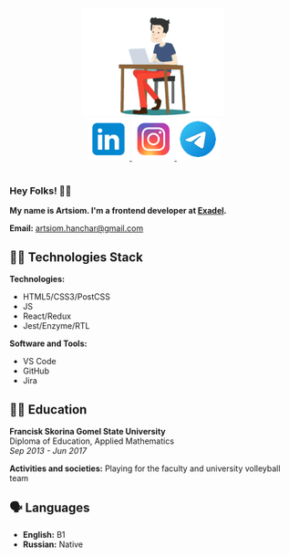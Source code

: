 <!--
**A-Hanchar/A-Hanchar** is a ✨ _special_ ✨ repository because its `README.md` (this file) appears on your GitHub profile.

Here are some ideas to get you started:

- 🔭 I’m currently working on ...
- 🌱 I’m currently learning ...
- 👯 I’m looking to collaborate on ...
- 🤔 I’m looking for help with ...
- 💬 Ask me about ...
- 📫 How to reach me: ...
- 😄 Pronouns: ...
- ⚡ Fun fact: ...
-->

<div align="center">
  <img src="./programmer-icon.png" alt="Artsiom Hanchar" width="250" height="auto">
  <div>
    <a href="https://www.linkedin.com/in/artsiom-hanchar/" target="_blank">
      <img src="./linkedin-icon.png" alt="" width="75" height="75">
    </a>
    <a href="https://www.instagram.com/tema_igorevich/" target="_blank">
      <img src="./instagram-icon.png" alt="" width="75" height="75">
    </a>
    <a href="https://t.me/AHanchar" target="_blank">
      <img src="./telegram-icon.png" alt="" width="75" height="75">
    </a>
  </div>
  <img src="https://komarev.com/ghpvc/?username=A-Hanchar&style=for-the-badge&color=FFD700&label=PROFILE+VIEWS" alt=""/>
</div>

### Hey Folks! 👋🏻
**My name is Artsiom. I'm a frontend developer at [Exadel](https://exadel.com/).**

**Email:** artsiom.hanchar@gmail.com

## 👨‍🔧 Technologies Stack
**Technologies:**
* HTML5/CSS3/PostCSS
* JS
* React/Redux
* Jest/Enzyme/RTL

**Software and Tools:**
* VS Code
* GitHub
* Jira

## 👨‍🎓 Education
**Francisk Skorina Gomel State University**<br>
Diploma of Education, Applied Mathematics<br>
_Sep 2013 - Jun 2017_

**Activities and societies:** Playing for the faculty and university volleyball team

## 🗣 Languages
* **English:** B1
* **Russian:** Native 
